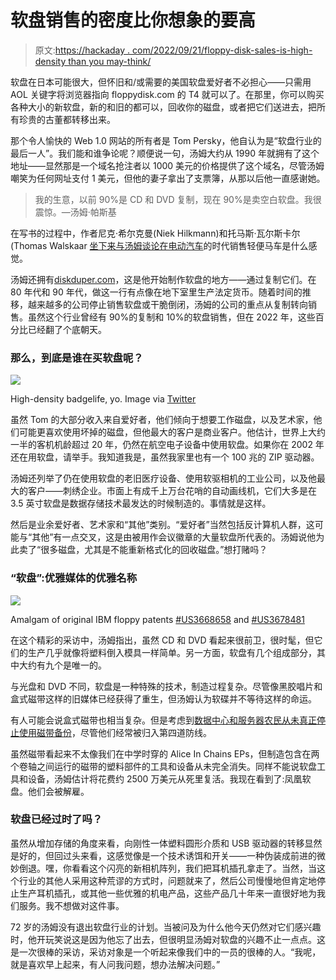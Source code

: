 # 软盘销售的密度比你想象的要高

> 原文:[https://hackaday . com/2022/09/21/floppy-disk-sales-is-high-density than you may-think/](https://hackaday.com/2022/09/21/floppy-disk-sales-are-higher-density-than-you-might-think/)

软盘在日本可能很大，但怀旧和/或需要的美国软盘爱好者不必担心——只需用 AOL 关键字将浏览器指向 floppydisk.com 的 T4 就可以了。在那里，你可以购买各种大小的新软盘，新的和旧的都可以，回收你的磁盘，或者把它们送进去，把所有珍贵的古董都转移出来。

那个令人愉快的 Web 1.0 网站的所有者是 Tom Persky，他自认为是“软盘行业的最后一人”。我们能和谁争论呢？顺便说一句，汤姆大约从 1990 年就拥有了这个地址——显然那是一个域名抢注者以 1000 美元的价格提供了这个域名，尽管汤姆嘲笑为任何网址支付 1 美元，但他的妻子拿出了支票簿，从那以后他一直感谢她。

> 我的生意，以前 90%是 CD 和 DVD 复制，现在 90%是卖空白软盘。我很震惊。—汤姆·帕斯基

在写书的过程中，作者尼克·希尔克曼(Niek Hilkmann)和托马斯·瓦尔斯卡尔(Thomas Walskaar [坐下来与汤姆谈论在电动汽车](https://eyeondesign.aiga.org/we-spoke-with-the-last-person-standing-in-the-floppy-disk-business/)的时代销售轻便马车是什么感觉。

汤姆还拥有[diskduper.com](https://diskduper.com)，这是他开始制作软盘的地方——通过复制它们。在 80 年代和 90 年代，做这一行有点像在地下室里生产法定货币。随着时间的推移，越来越多的公司停止销售软盘或干脆倒闭，汤姆的公司的重点从复制转向销售。虽然这个行业曾经有 90%的复制和 10%的软盘销售，但在 2022 年，这些百分比已经翻了个底朝天。

### 那么，到底是谁在买软盘呢？

[![](../Images/5e7bc80999d2d8fe72d79e3c4e0ed59d.png)](https://hackaday.com/wp-content/uploads/2022/09/floppy-badge.jpg)

High-density badgelife, yo. Image via [Twitter](https://twitter.com/steadyonthego/status/1042830986281672705)

虽然 Tom 的大部分收入来自爱好者，他们倾向于想要工作磁盘，以及艺术家，他们可能更喜欢使用坏掉的磁盘，但他最大的客户是商业客户。他估计，世界上大约一半的客机机龄超过 20 年，仍然在航空电子设备中使用软盘。如果你在 2002 年还在用软盘，请举手。我知道我是，虽然我家里也有一个 100 兆的 ZIP 驱动器。

汤姆还列举了仍在使用软盘的老旧医疗设备、使用软驱相机的工业公司，以及他最大的客户——刺绣企业。市面上有成千上万台花哨的自动画线机，它们大多是在 3.5 英寸软盘是数据存储技术最发达的时候制造的。事情就是这样。

然后是业余爱好者、艺术家和“其他”类别。“爱好者”当然包括反计算机人群，这可能与“其他”有一点交叉，这是由被用作会议徽章的大量软盘所代表的。汤姆说他为此卖了“很多磁盘，尤其是不能重新格式化的回收磁盘。”想打赌吗？

### “软盘”:优雅媒体的优雅名称

[![](../Images/f1419893ddb777376d6b49773b3ebcc9.png)](https://hackaday.com/wp-content/uploads/2022/09/IBM_floppy_patent_color.png)

Amalgam of original IBM floppy patents [#US3668658](https://patents.google.com/patent/US3668658) and [#US3678481](https://patents.google.com/patent/US3678481)

在这个精彩的采访中，汤姆指出，虽然 CD 和 DVD 看起来很前卫，很时髦，但它们的生产几乎就像将塑料倒入模具一样简单。另一方面，软盘有几个组成部分，其中大约有九个是唯一的。

与光盘和 DVD 不同，软盘是一种特殊的技术，制造过程复杂。尽管像黑胶唱片和盒式磁带这样的旧媒体已经获得了重生，但汤姆认为软碟并不等待这样的命运。

有人可能会说盒式磁带也相当复杂。但是考虑到[数据中心和服务器农民从未真正停止使用磁带备份](https://www.techradar.com/news/the-role-of-tape-in-the-modern-data-center)，尽管他们经常被归入第四道防线。

虽然磁带看起来不太像我们在中学时穿的 Alice In Chains EPs，但制造包含在两个卷轴之间运行的磁带的塑料部件的工具和设备从未完全消失。同样不能说软盘工具和设备，汤姆估计将花费约 2500 万美元从死里复活。我现在看到了:凤凰软盘。他们会被解雇。

### 软盘已经过时了吗？

虽然从增加存储的角度来看，向刚性一体塑料圆形介质和 USB 驱动器的转移显然是好的，但回过头来看，这感觉像是一个技术诱饵和开关——一种伪装成前进的微妙倒退。嘿，你看看这个闪亮的新相机阵列，我们把耳机插孔拿走了。当然，当这个行业的其他人采用这种荒谬的方式时，问题就来了，然后公司慢慢地但肯定地停止生产耳机插孔，或其他一些优雅的机电产品，这些产品几十年来一直很好地为我们服务。我不想做对这件事。

72 岁的汤姆没有退出软盘行业的计划。当被问及为什么他今天仍然对它们感兴趣时，他开玩笑说这是因为他忘了出去，但很明显汤姆对软盘的兴趣不止一点点。这是一次很棒的采访，采访对象是一个听起来像我们中的一员的很棒的人。“我呢，就是喜欢早上起来，有人问我问题，想办法解决问题。”
